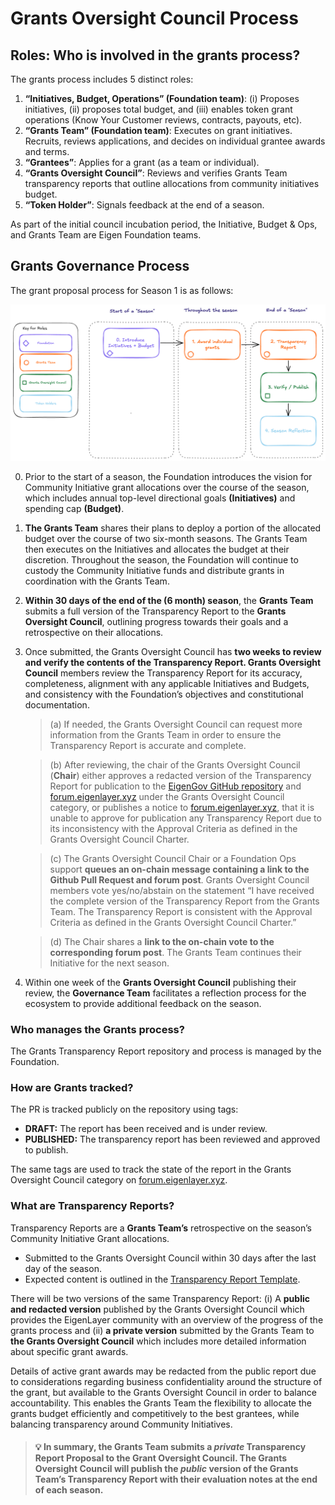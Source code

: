 # Grants Oversight Council Process


## Roles: Who is involved in the grants process?
The grants process includes 5 distinct roles:

1. **“Initiatives, Budget, Operations” (Foundation team)**: (i) Proposes initiatives, (ii) proposes total budget, and (iii) enables token grant operations (Know Your Customer reviews, contracts, payouts, etc).
2. **“Grants Team” (Foundation team)**: Executes on grant initiatives. Recruits, reviews applications, and decides on individual grantee awards and terms.
3. **“Grantees”**: Applies for a grant (as a team or individual).
4. **“Grants Oversight Council”**: Reviews and verifies Grants Team transparency reports that outline allocations from community initiatives budget.
5. **“Token Holder”**: Signals feedback at the end of a season.

As part of the initial council incubation period, the Initiative, Budget & Ops, and Grants Team are Eigen Foundation teams.

## Grants Governance Process
The grant proposal process for Season 1 is as follows:

![](https://github.com/eigenfoundation/eigengov/blob/main/grants-oversight-council/assets/process/Grants%20Oversight%20Council_Process_V2-Final_background.png)

0. Prior to the start of a season, the Foundation introduces the vision for Community Initiative grant allocations over the course of the season, which includes annual top-level directional goals **(Initiatives)** and spending cap **(Budget)**. 

1. **The Grants Team** shares their plans to deploy a portion of the allocated budget over the course of two six-month seasons. The Grants Team then executes on the Initiatives and allocates the budget at their discretion. Throughout the season, the Foundation will continue to custody the Community Initiative funds and distribute grants in coordination with the Grants Team.

2. **Within 30 days of the end of the (6 month) season**, the **Grants Team** submits a full version of the Transparency Report to the **Grants Oversight Council**, outlining progress towards their goals and a retrospective on their allocations.

3. Once submitted, the Grants Oversight Council has **two weeks to review and verify the contents of the Transparency Report. Grants Oversight Council** members review the Transparency Report for its accuracy, completeness, alignment with any applicable Initiatives and Budgets, and consistency with the Foundation’s objectives and constitutional documentation.  
    > (a) If needed, the Grants Oversight Council can request more information from the Grants Team in order to ensure the Transparency Report is accurate and complete.  

    > (b) After reviewing, the chair of the Grants Oversight Council (**Chair**) either approves a redacted version of the Transparency Report for publication to the [EigenGov GitHub repository](https://github.com/eigenfoundation/eigengov/tree/main/grants-oversight-council) and [forum.eigenlayer.xyz](https://forum.eigenlayer.xyz/) under the Grants Oversight Council category, or publishes a notice to [forum.eigenlayer.xyz](https://forum.eigenlayer.xyz/), that it is unable to approve for publication any Transparency Report due to its inconsistency with the Approval Criteria as defined in the Grants Oversight Council Charter.  
    
    > (c) The Grants Oversight Council Chair or a Foundation Ops support **queues an on-chain message containing a link to the Github Pull Request and forum post**. Grants Oversight Council members vote yes/no/abstain on the statement “I have received the complete version of the Transparency Report from the Grants Team. The Transparency Report is consistent with the Approval Criteria as defined in the Grants Oversight Council Charter.”  

    > (d) The Chair shares a **link to the on-chain vote to the corresponding forum post**. The Grants Team continues their Initiative for the next season.

4. Within one week of the **Grants Oversight Council** publishing their review, the **Governance Team** facilitates a reflection process for the ecosystem to provide additional feedback on the season.

### Who manages the Grants process?
The Grants Transparency Report repository and process is managed by the Foundation.

### How are Grants tracked?
The PR is tracked publicly on the repository using tags:
* **DRAFT:** The report has been received and is under review.
* **PUBLISHED:** The transparency report has been reviewed and approved to publish.

The same tags are used to track the state of the report in the Grants Oversight Council category on [forum.eigenlayer.xyz](https://forum.eigenlayer.xyz/).

### What are Transparency Reports?

Transparency Reports are a **Grants Team’s** retrospective on the season’s Community Initiative Grant allocations.

* Submitted to the Grants Oversight Council within 30 days after the last day of the season.
* Expected content is outlined in the [Transparency Report Template](https://github.com/eigenfoundation/eigengov/blob/main/grants-oversight-council/transparency-report-template.md).

There will be two versions of the same Transparency Report:
(i) A **public and redacted version** published by the Grants Oversight Council which provides the EigenLayer community with an overview of the progress of the grants process and (ii) **a private version** submitted by the Grants Team to **the Grants Oversight Council** which includes more detailed information about specific grant awards.

Details of active grant awards may be redacted from the public report due to considerations regarding business confidentiality around the structure of the grant, but available to the Grants Oversight Council in order to balance accountability. This enables the Grants Team the flexibility to allocate the grants budget efficiently and competitively to the best grantees, while balancing transparency around Community Initiatives.

> #### 💡 In summary, the Grants Team submits a *private* Transparency Report Proposal to the Grant Oversight Council. The Grants Oversight Council will publish the *public* version of the Grants Team’s Transparency Report with their evaluation notes at the end of each season.
